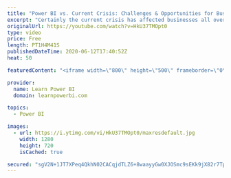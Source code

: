```yaml
---
title: "Power BI vs. Current Crisis: Challenges & Opportunities for Businesses and Power BI Professionals"
excerpt: "Certainly the current crisis has affected businesses all over the world. But how can we reframe the current challenges and focus on opportunities. We would hear from Speakers ➔ Positive examples of what's still working ➔ Clients/Businesses that are still moving forward ➔ What Speakers are doing themselves"
originalUrl: https://youtube.com/watch?v=HkU37TMOpt0
type: video
price: Free
length: PT1H4M41S
publishedDateTime: 2020-06-12T17:40:52Z
heat: 50

featuredContent: "<iframe width=\"800\" height=\"500\" frameborder=\"0\" src=\"https://www.youtube.com/embed/HkU37TMOpt0\" allow=\"accelerometer; autoplay; encrypted-media; gyroscope; picture-in-picture\" allowfullscreen></iframe>"

provider:
  name: Learn Power BI
  domain: learnpowerbi.com

topics:
  - Power BI

images:
  - url: https://i.ytimg.com/vi/HkU37TMOpt0/maxresdefault.jpg
    width: 1280
    height: 720
    isCached: true

secured: "sgV2N+1JT7XPeq4QkhN02CACqjdTLZ6+8waayyGw0XJOSmc9sEKk9jX82r7TpqF8mxJ4bRZsihvgl9byXSkrsceBwKYRMh5DP3nzHkizxXbl9+PUARe0g5yxSXpy5Dl2PU6wC78uJ8bh+ReYowFC6iyL34hGltPs3Jwx+Kd7Kwb/FZdHDKf+chprscrbcQEvXNqyNxhwsRHNUTbmfQMhDGNKal2908kSI640/RT7r5lQvzvvbVHqqCLqzg0I/99Yehtn2ysfQgvJTx07CUrkcl3vfcC3qLIRbLVDVYw7XSWfEZAPuyDdHGymZq9NjZtSLV9SYZG4Iyz4jGkQq+Qx5rwlsKd5KMRt3Ge5JqFIpTM/4LyUC/P60z+bMu//nhK1diRotHTzKZMIbubNnMZ4UA==;cP7DyhufJfPNBTYhHRdqFA=="
---
```


